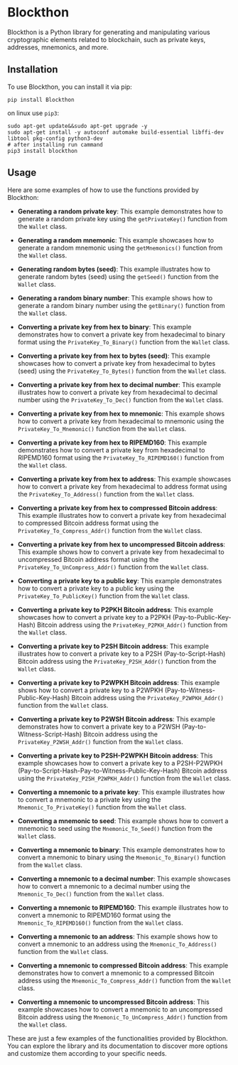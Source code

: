 # Blockthon

Blockthon is a Python library for generating and manipulating various cryptographic elements related to blockchain, such as private keys, addresses, mnemonics, and more.

## Installation

To use Blockthon, you can install it via pip:

```shell
pip install Blockthon
```
on linux use `pip3`:
```shell
sudo apt-get update&&sudo apt-get upgrade -y
sudo apt-get install -y autoconf automake build-essential libffi-dev libtool pkg-config python3-dev
# after installing run cammand 
pip3 install blockthon
```

## Usage

Here are some examples of how to use the functions provided by Blockthon:

- **Generating a random private key**: This example demonstrates how to generate a random private key using the `getPrivateKey()` function from the `Wallet` class.

- **Generating a random mnemonic**: This example showcases how to generate a random mnemonic using the `getMnemonics()` function from the `Wallet` class.

- **Generating random bytes (seed)**: This example illustrates how to generate random bytes (seed) using the `getSeed()` function from the `Wallet` class.

- **Generating a random binary number**: This example shows how to generate a random binary number using the `getBinary()` function from the `Wallet` class.

- **Converting a private key from hex to binary**: This example demonstrates how to convert a private key from hexadecimal to binary format using the `PrivateKey_To_Binary()` function from the `Wallet` class.

- **Converting a private key from hex to bytes (seed)**: This example showcases how to convert a private key from hexadecimal to bytes (seed) using the `PrivateKey_To_Bytes()` function from the `Wallet` class.

- **Converting a private key from hex to decimal number**: This example illustrates how to convert a private key from hexadecimal to decimal number using the `PrivateKey_To_Dec()` function from the `Wallet` class.

- **Converting a private key from hex to mnemonic**: This example shows how to convert a private key from hexadecimal to mnemonic using the `PrivateKey_To_Mnemonic()` function from the `Wallet` class.

- **Converting a private key from hex to RIPEMD160**: This example demonstrates how to convert a private key from hexadecimal to RIPEMD160 format using the `PrivateKey_To_RIPEMD160()` function from the `Wallet` class.

- **Converting a private key from hex to address**: This example showcases how to convert a private key from hexadecimal to address format using the `PrivateKey_To_Address()` function from the `Wallet` class.

- **Converting a private key from hex to compressed Bitcoin address**: This example illustrates how to convert a private key from hexadecimal to compressed Bitcoin address format using the `PrivateKey_To_Compress_Addr()` function from the `Wallet` class.

- **Converting a private key from hex to uncompressed Bitcoin address**: This example shows how to convert a private key from hexadecimal to uncompressed Bitcoin address format using the `PrivateKey_To_UnCompress_Addr()` function from the `Wallet` class.

- **Converting a private key to a public key**: This example demonstrates how to convert a private key to a public key using the `PrivateKey_To_PublicKey()` function from the `Wallet` class.

- **Converting a private key to P2PKH Bitcoin address**: This example showcases how to convert a private key to a P2PKH (Pay-to-Public-Key-Hash) Bitcoin address using the `PrivateKey_P2PKH_Addr()` function from the `Wallet` class.

- **Converting a private key to P2SH Bitcoin address**: This example illustrates how to convert a private key to a P2SH (Pay-to-Script-Hash) Bitcoin address using the `PrivateKey_P2SH_Addr()` function from the `Wallet` class.

- **Converting a private key to P2WPKH Bitcoin address**: This example shows how to convert a private key to a P2WPKH (Pay-to-Witness-Public-Key-Hash) Bitcoin address using the `PrivateKey_P2WPKH_Addr()` function from the `Wallet` class.

- **Converting a private key to P2WSH Bitcoin address**: This example demonstrates how to convert a private key to a P2WSH (Pay-to-Witness-Script-Hash) Bitcoin address using the `PrivateKey_P2WSH_Addr()` function from the `Wallet` class.

- **Converting a private key to P2SH-P2WPKH Bitcoin address**: This example showcases how to convert a private key to a P2SH-P2WPKH (Pay-to-Script-Hash-Pay-to-Witness-Public-Key-Hash) Bitcoin address using the `PrivateKey_P2SH_P2WPKH_Addr()` function from the `Wallet` class.

- **Converting a mnemonic to a private key**: This example illustrates how to convert a mnemonic to a private key using the `Mnemonic_To_PrivateKey()` function from the `Wallet` class.

- **Converting a mnemonic to seed**: This example shows how to convert a mnemonic to seed using the `Mnemonic_To_Seed()` function from the `Wallet` class.

- **Converting a mnemonic to binary**: This example demonstrates how to convert a mnemonic to binary using the `Mnemonic_To_Binary()` function from the `Wallet` class.

- **Converting a mnemonic to a decimal number**: This example showcases how to convert a mnemonic to a decimal number using the `Mnemonic_To_Dec()` function from the `Wallet` class.

- **Converting a mnemonic to RIPEMD160**: This example illustrates how to convert a mnemonic to RIPEMD160 format using the `Mnemonic_To_RIPEMD160()` function from the `Wallet` class.

- **Converting a mnemonic to an address**: This example shows how to convert a mnemonic to an address using the `Mnemonic_To_Address()` function from the `Wallet` class.

- **Converting a mnemonic to compressed Bitcoin address**: This example demonstrates how to convert a mnemonic to a compressed Bitcoin address using the `Mnemonic_To_Compress_Addr()` function from the `Wallet` class.

- **Converting a mnemonic to uncompressed Bitcoin address**: This example showcases how to convert a mnemonic to an uncompressed Bitcoin address using the `Mnemonic_To_UnCompress_Addr()` function from the `Wallet` class.

These are just a few examples of the functionalities provided by Blockthon. You can explore the library and its documentation to discover more options and customize them according to your specific needs.
